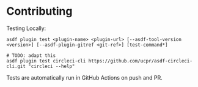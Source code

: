 # Contributing

Testing Locally:

```shell
asdf plugin test <plugin-name> <plugin-url> [--asdf-tool-version <version>] [--asdf-plugin-gitref <git-ref>] [test-command*]

# TODO: adapt this
asdf plugin test circleci-cli https://github.com/ucpr/asdf-circleci-cli.git "circleci --help"
```

Tests are automatically run in GitHub Actions on push and PR.
